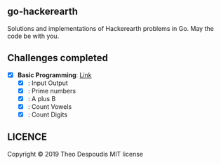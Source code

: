 go-hackerearth
---
Solutions and implementations of Hackerearth problems in Go.
May the code be with you.

## Challenges completed

- [x] **Basic Programming**: [Link](https://www.hackerearth.com/practice/basic-programming/input-output/basics-of-input-output/tutorial/)
    - [x] : Input Output
    - [x] : Prime numbers
    - [x] : A plus B
    - [x] : Count Vowels
    - [x] : Count Digits

## LICENCE
Copyright © 2019 Theo Despoudis MIT license